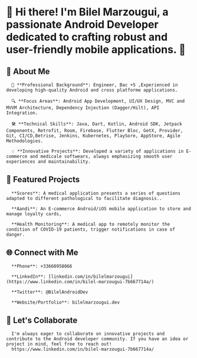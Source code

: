 # 👋 Hi there! I'm Bilel Marzougui, a passionate Android Developer dedicated to crafting robust and user-friendly mobile applications. 🚀



## 🌟 About Me

      💼 **Professional Background**: Engineer, Bac +5 ,Experienced in developing high-quality Android and cross platforme applications.
      
      🔍 **Focus Areas**: Android App Development, UI/UX Design, MVC and MVVM Architecture, Dependency Injection (Dagger/Hilt), API Integration.
      
      🛠️ **Technical Skills**: Java, Dart, Kotlin, Android SDK, Jetpack Components, Retrofit, Room, Firebase, Flutter Bloc, GetX, Provider, Git, CI/CD,Betrise, Jenkins, Kubernetes, PlaySore, AppStore, Agile Methodologies.
      
      💡 **Innovative Projects**: Developed a variety of applications in E-commerce and medicale softwears, always emphasizing smooth user experiences and maintainability.


## 📂 Featured Projects

      **Scores**: A medical application presents a series of questions adapted to different pathological to facilitate diagnosis..
      
      **Aandi**: An E-commerce Android/iOS mobile application to store and manage loyalty cards,
      
      **Health Monitoring**: A medical app to remotely monitor the condition of COVID-19 patients, trigger notifications in case of danger.


## 🌐 Connect with Me

      **Phone**: +33660958066
      
      **LinkedIn**: [linkedin.com/in/bilelmarzougui](https://www.linkedin.com/in/bilel-marzougui-7b667714a/)
      
      **Twitter**: @BilelAndroidDev
      
      **Website/Portfolio**: bilelmarzougui.dev


## 🚀 Let's Collaborate
      I'm always eager to collaborate on innovative projects and contribute to the Android developer community. If you have an idea or project in mind, feel free to reach out!
      https://www.linkedin.com/in/bilel-marzougui-7b667714a/
